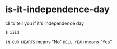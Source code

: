 is-it-independence-day
======================

cli to tell you if it's independence day

`$ iiid`

`IN OUR HEARTS` means "No"
`HELL YEAH` means "Yes"